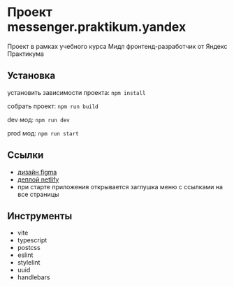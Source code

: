 # Проект messenger.praktikum.yandex

Проект в рамках учебного курса Мидл фронтенд-разработчик от Яндекс Практикума

## Установка

установить зависимости проекта: `npm install`

собрать проект: `npm run build`

dev мод: `npm run dev`

prod мод: `npm run start`

## Ссылки

- [дизайн figma](https://www.figma.com/design/jF5fFFzgGOxQeB4CmKWTiE/Chat_external_link?node-id=0-1&node-type=canvas&t=5NbbckirUfHKFsU3-0)
- [деплой netlify](https://messenger-yandex-practikum.netlify.app/)
- при старте приложения открывается заглушка меню с ссылками на все страницы

## Инструменты

- vite
- typescript
- postcss
- eslint
- stylelint
- uuid
- handlebars
